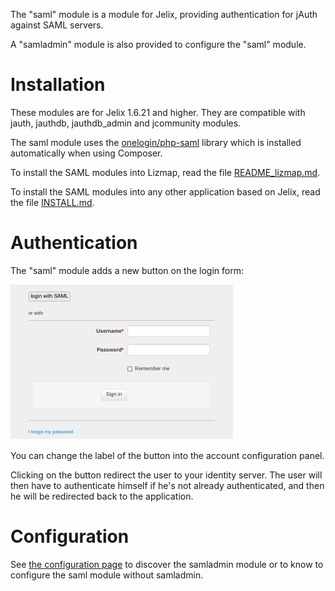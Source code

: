 The "saml" module is a module for Jelix, providing authentication for jAuth 
against SAML servers.

A "samladmin" module is also provided to configure the "saml" module.


Installation
============

These modules are for Jelix 1.6.21 and higher. They are compatible with jauth, 
jauthdb, jauthdb_admin and jcommunity modules.

The saml module uses the [onelogin/php-saml](https://github.com/onelogin/php-saml/) library which is installed 
automatically when using Composer.

To install the SAML modules into Lizmap, read the file [README_lizmap.md](README_lizmap.md).

To install the SAML modules into any other application based on Jelix, read
the file [INSTALL.md](INSTALL.md).


Authentication
==============

The "saml" module adds a new button on the login form:

![screenshot_login.png](screenshot_login.png)

You can change the label of the button into the account configuration panel.

Clicking on the button redirect the user to your identity server. The user will then
have to authenticate himself if he's not already authenticated, and then he will
be redirected back to the application.

Configuration
=============

See [the configuration page](CONFIGURATION.md) to discover the samladmin
module or to know to configure the saml module without samladmin.


